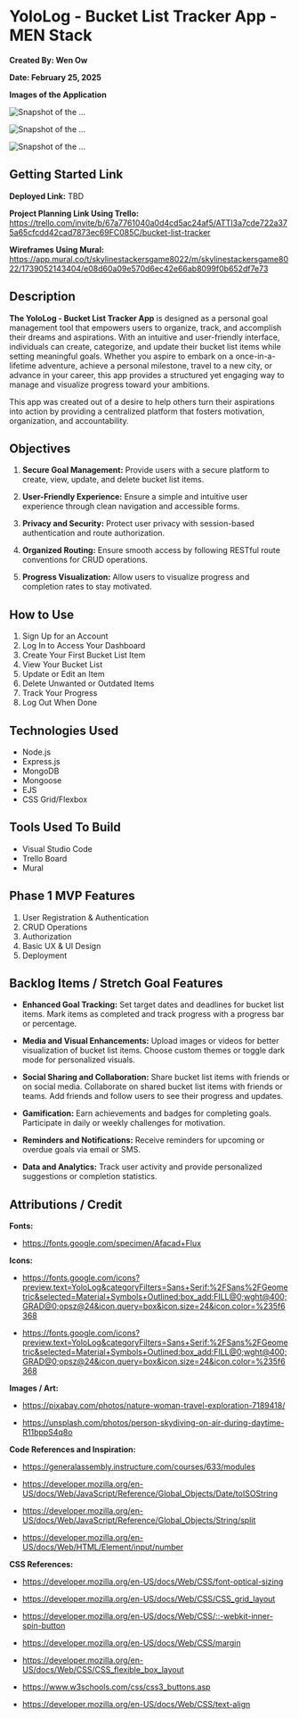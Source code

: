 # YoloLog - Bucket List Tracker App - MEN Stack

**Created By: Wen Ow**

**Date: February 25, 2025**

**Images of the Application**

![Snapshot of the ...](/images/Screenshot%20For%20Markdown.jpg)

![Snapshot of the ...](/images/Screenshot%20For%20Markdown%20of%20Game.jpg)

![Snapshot of the ...](/images/Screenshot%20of%20Instructions.jpg)

## Getting Started Link

**Deployed Link:**
TBD

**Project Planning Link Using Trello:**
https://trello.com/invite/b/67a7761040a0d4cd5ac24af5/ATTI3a7cde722a375a65cfcdd42cad7873ec69FC085C/bucket-list-tracker

**Wireframes Using Mural:**
https://app.mural.co/t/skylinestackersgame8022/m/skylinestackersgame8022/1739052143404/e08d60a09e570d6ec42e66ab8099f0b652df7e73

## Description

**The YoloLog - Bucket List Tracker App** is designed as a personal goal management tool that empowers users to organize, track, and accomplish their dreams and aspirations. With an intuitive and user-friendly interface, individuals can create, categorize, and update their bucket list items while setting meaningful goals. Whether you aspire to embark on a once-in-a-lifetime adventure, achieve a personal milestone, travel to a new city, or advance in your career, this app provides a structured yet engaging way to manage and visualize progress toward your ambitions.

This app was created out of a desire to help others turn their aspirations into action by providing a centralized platform that fosters motivation, organization, and accountability.

## Objectives

1. **Secure Goal Management:**
   Provide users with a secure platform to create, view, update, and delete bucket list items.

2. **User-Friendly Experience:**
   Ensure a simple and intuitive user experience through clean navigation and accessible forms.

3. **Privacy and Security:**
   Protect user privacy with session-based authentication and route authorization.

4. **Organized Routing:**
   Ensure smooth access by following RESTful route conventions for CRUD operations.

5. **Progress Visualization:**
   Allow users to visualize progress and completion rates to stay motivated.

## How to Use

1. Sign Up for an Account
2. Log In to Access Your Dashboard
3. Create Your First Bucket List Item
4. View Your Bucket List
5. Update or Edit an Item
6. Delete Unwanted or Outdated Items
7. Track Your Progress
8. Log Out When Done

## Technologies Used

- Node.js
- Express.js
- MongoDB
- Mongoose
- EJS
- CSS Grid/Flexbox

## Tools Used To Build

- Visual Studio Code
- Trello Board
- Mural

## Phase 1 MVP Features

1. User Registration & Authentication
2. CRUD Operations
3. Authorization
4. Basic UX & UI Design
5. Deployment

## Backlog Items / Stretch Goal Features

- **Enhanced Goal Tracking:** Set target dates and deadlines for bucket list items. Mark items as completed and track progress with a progress bar or percentage.

- **Media and Visual Enhancements:** Upload images or videos for better visualization of bucket list items. Choose custom themes or toggle dark mode for personalized visuals.

- **Social Sharing and Collaboration:** Share bucket list items with friends or on social media. Collaborate on shared bucket list items with friends or teams. Add friends and follow users to see their progress and updates.

- **Gamification:** Earn achievements and badges for completing goals. Participate in daily or weekly challenges for motivation.

- **Reminders and Notifications:** Receive reminders for upcoming or overdue goals via email or SMS.

- **Data and Analytics:** Track user activity and provide personalized suggestions or completion statistics.

## Attributions / Credit

**Fonts:**

- https://fonts.google.com/specimen/Afacad+Flux

**Icons:**

- https://fonts.google.com/icons?preview.text=YoloLog&categoryFilters=Sans+Serif:%2FSans%2FGeometric&selected=Material+Symbols+Outlined:box_add:FILL@0;wght@400;GRAD@0;opsz@24&icon.query=box&icon.size=24&icon.color=%235f6368

- https://fonts.google.com/icons?preview.text=YoloLog&categoryFilters=Sans+Serif:%2FSans%2FGeometric&selected=Material+Symbols+Outlined:box_add:FILL@0;wght@400;GRAD@0;opsz@24&icon.query=box&icon.size=24&icon.color=%235f6368

**Images / Art:**

- https://pixabay.com/photos/nature-woman-travel-exploration-7189418/

- https://unsplash.com/photos/person-skydiving-on-air-during-daytime-R11bppS4q8o

**Code References and Inspiration:**

- https://generalassembly.instructure.com/courses/633/modules

- https://developer.mozilla.org/en-US/docs/Web/JavaScript/Reference/Global_Objects/Date/toISOString

- https://developer.mozilla.org/en-US/docs/Web/JavaScript/Reference/Global_Objects/String/split

- https://developer.mozilla.org/en-US/docs/Web/HTML/Element/input/number

**CSS References:**

- https://developer.mozilla.org/en-US/docs/Web/CSS/font-optical-sizing

- https://developer.mozilla.org/en-US/docs/Web/CSS/CSS_grid_layout

- https://developer.mozilla.org/en-US/docs/Web/CSS/::-webkit-inner-spin-button

- https://developer.mozilla.org/en-US/docs/Web/CSS/margin

- https://developer.mozilla.org/en-US/docs/Web/CSS/CSS_flexible_box_layout

- https://www.w3schools.com/css/css3_buttons.asp

- https://developer.mozilla.org/en-US/docs/Web/CSS/text-align
